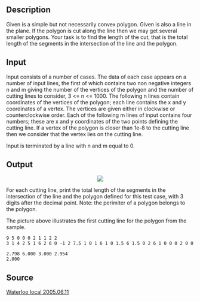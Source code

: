 <h2>Description</h2><p>Given is a simple but not necessarily convex polygon. Given is also a line in the plane. If the polygon is cut along the line then we may get several smaller polygons. Your task is to find the length of the cut, that is the total length of the segments in the intersection of the line and the polygon. </p><h2>Input</h2><p>Input consists of a number of cases. The data of each case appears on a number of input lines, the first of which contains two non negative integers n and m giving the number of the vertices of the polygon and the number of cutting lines to consider, 3 &lt;= n &lt;= 1000. The following n lines contain coordinates of the vertices of the polygon; each line contains the x and y coordinates of a vertex. The vertices are given either in clockwise or counterclockwise order. Each of the following m lines of input contains four numbers; these are x and y coordinates of the two points defining the cutting line. If a vertex of the polygon is closer than 1e-8 to the cutting line then we consider that the vertex lies on the cutting line. 
</p>
Input is terminated by a line with n and m equal to 0. 
<h2>Output</h2><center><img src="images/2462_1.jpg"></center><p>
</p>For each cutting line, print the total length of the segments in the intersection of the line and the polygon defined for this test case, with 3 digits after the decimal point. Note: the perimiter of a polygon belongs to the polygon. 

The picture above illustrates the first cutting line for the polygon from the sample. <pre><code class="language-input1">9 5
0 0
0 2
1 1
2 2
3 1
4 2
5 1
6 2
6 0
-1 2 7.5 1
0 1 6 1
0 1.5 6 1.5
0 2 6 1
0 0 0 2
0 0
</code></pre><pre><code class="language-output1">2.798
6.000
3.000
2.954
2.000
</code></pre><h2>Source</h2><a href="searchproblem?field=source&amp;key=Waterloo+local+2005.06.11">Waterloo local 2005.06.11</a>